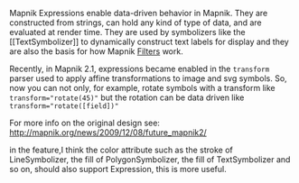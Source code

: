 Mapnik Expressions enable data-driven behavior in Mapnik. They are constructed from strings, can hold any kind of type of data, and are evaluated at render time. They are used by symbolizers like the [[TextSymbolizer]] to dynamically construct text labels for display and they are also the basis for how Mapnik [Filters](Filter) work.

Recently, in Mapnik 2.1, expressions became enabled in the `transform` parser used to apply affine transformations to image and svg symbols. So, now you can not only, for example, rotate symbols with a transform like `transform="rotate(45)"` but the rotation can be data driven like `transform="rotate([field])"`

For more info on the original design see: http://mapnik.org/news/2009/12/08/future_mapnik2/

in the feature,I think the color attribute such as the stroke of 
LineSymbolizer, the fill of PolygonSymbolizer, the fill of TextSymbolizer and so on, should also support Expression, this is more useful.

